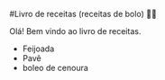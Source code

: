 #Livro de receitas (receitas de bolo) :man_cook:

Olá! Bem vindo ao livro de receitas.
 - Feijoada
 - Pavê
 - boleo de cenoura